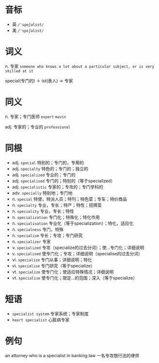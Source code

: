 # 音标

- 英 `/'speʃəlɪst/`
- 美 `/'spɛʃəlɪst/`

# 词义

n. 专家
`someone who knows a lot about a particular subject, or is very skilled at it`



special(专门的) ＋ ist(表人) → 专家

# 同义

n. 专家；专门医师
`expert` `mavin`

adj. 专家的；专业的
`professional`

# 同根

- adj. `special` 特别的；专门的，专用的
- adj. `specialty` 特色的；专门的；独立的
- adj. `specialized` 专业的；专门的
- adj. `specialised` 专门的；特别的（等于specialized）
- adj. `specialistic` 专家的；专攻的；专门学科的
- adv. `specially` 特别地；专门地
- n. `special` 特使，特派人员；特刊；特色菜；专车；特价商品
- n. `specialty` 专业，专长；特产；特性；招牌菜
- n. `speciality` 专业，专长；特性
- n. `specialization` 专门化；特殊化；特化作用
- n. `specialisation` 专业化（等于specialization）；特化，适应化
- n. `specialness` 专门，特殊
- n. `specialism` 专长；专攻；专门研究
- n. `specializer` 专家
- v. `specialized` 专攻（specialize的过去分词）；使…专门化；详细说明
- v. `specialised` 使专门化；专攻；详细说明（specialise的过去分词）
- vi. `specialize` 专门从事；详细说明；特化
- vi. `specialise` 专门研究（等于specialize）
- vt. `specialize` 使专门化；使适应特殊情况；详细说明
- vt. `specialise` 使专门化；限定…的范围；深入（等于specialize）

# 短语

- `specialist system` 专家系统；专家制度
- `heart specialist` 心脏病专家

# 例句

an attorney who is a specialist in banking law
一名专攻银行法的律师



